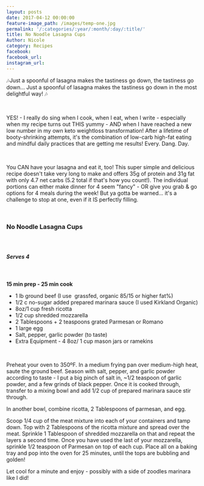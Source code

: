 ```yaml
---
layout: posts
date: 2017-04-12 00:00:00
feature-image_path: /images/temp-one.jpg
permalink: '/:categories/:year/:month/:day/:title/'
title: No Noodle Lasagna Cups
Author: Nicole
category: Recipes
facebook:
facebook_url:
instagram_url:
---
```


🎶Just a spoonful of lasagna makes the tastiness go down, the tastiness go down... Just a spoonful of lasagna makes the tastiness go down in the most delightful way! 🎶

&nbsp;

YES! - I really do sing when I cook, when I eat, when I write - especially when my recipe turns out THIS yummy - AND when I have reached a new low number in my own keto weightloss transformation! After a lifetime of booty-shrinking attempts, it's the combination of low-carb high-fat eating and mindful daily practices that are getting me results! Every. Dang. Day.

&nbsp;

You CAN have your lasagna and eat it, too! This super simple and delicious recipe doesn't take very long to make and offers 35g of protein and 31g fat with only 4.7 net carbs (5.2 total if that's how you count!). The individual portions can either make dinner for 4 seem "fancy" - OR give you grab & go options for 4 meals during the week! But ya gotta be warned... it's a challenge to stop at one, even if it IS perfectly filling.

&nbsp;

### No Noodle Lasagna Cups

##### &nbsp;

##### Serves 4

&nbsp;

**15 min prep - 25 min cook**

* 1 lb ground beef (I use&nbsp; grassfed, organic 85/15 or higher fat%)
* 1/2 c no-sugar added prepared marinara sauce (I used Kirkland Organic)
* 8oz/1 cup fresh ricotta
* 1/2 cup shredded mozzarella
* 2 Tablespoons + 2 teaspoons grated Parmesan or Romano
* 1 large egg
* Salt, pepper, garlic powder (to taste)
* Extra Equipment - 4 8oz/ 1 cup mason jars or ramekins

&nbsp;

Preheat your oven to 350&ordm;F. In a medium frying pan over medium-high heat, saute the ground beef. Season with salt, pepper, and garlic powder according to taste - I put a big pinch of salt in, ~1/2 teaspoon of garlic powder, and a few grinds of black pepper. Once it is cooked through, transfer to a mixing bowl and add 1/2 cup of prepared marinara sauce stir through.

In another bowl, combine ricotta, 2 Tablespoons of parmesan, and egg.

Scoop 1/4 cup of the meat mixture into each of your containers and tamp down. Top with 2 Tablespoons of the ricotta mixture and spread over the meat. Sprinkle 1 Tablespoon of shredded mozzarella on that and repeat the layers a second time. Once you have used the last of your mozzarella, sprinkle 1/2 teaspoon of Parmesan on top of each cup. Place all on a baking tray and pop into the oven for 25 minutes, until the tops are bubbling and golden!

Let cool for a minute and enjoy - possibly with a side of zoodles marinara like I did!